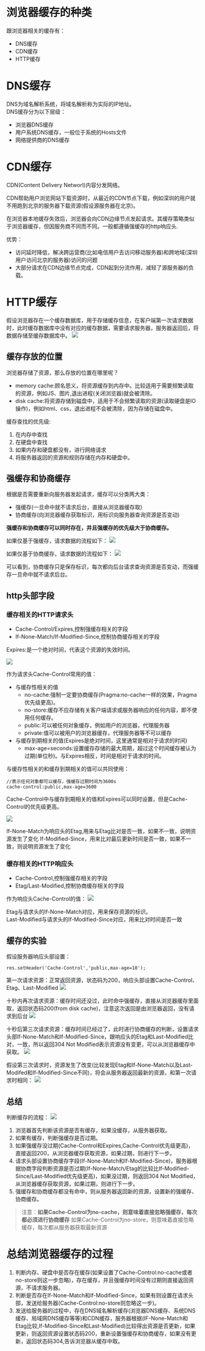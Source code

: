 <!--
 * @Description: 
 * @Author: johe.huang
 * @Date: 2020-06-14 22:42:59
--> 
# 浏览器缓存的种类
跟浏览器相关的缓存有：
- DNS缓存
- CDN缓存
- HTTP缓存

# DNS缓存
DNS为域名解析系统，将域名解析称为实际的IP地址。  
DNS缓存分为以下层级：
- 浏览器DNS缓存
- 用户系统DNS缓存，一般位于系统的Hosts文件
- 网络提供商的DNS缓存

# CDN缓存
CDN(Content Delivery Networl)内容分发网络。

CDN帮助用户浏览网站下载资源时，从最近的CDN节点下载，例如深圳的用户就不用跑到北京的服务器下载资源(假设源服务器在北京)。

在浏览器本地缓存失效后，浏览器会向CDN边缘节点发起请求。其缓存策略类似于浏览器缓存，但因服务商不同而不同。一般都遵循强缓存的http响应头.

优势：
- 访问延时降低，解决跨运营商(比如电信用户去访问移动服务器)和跨地域(深圳用户访问北京的服务器)访问的问题
- 大部分请求在CDN边缘节点完成，CDN起到分流作用，减轻了源服务器的负载。

# HTTP缓存
假设浏览器存在一个缓存数据库，用于存储缓存信息，在客户端第一次请求数据时，此时缓存数据库中没有对应的缓存数据，需要请求服务器，服务器返回后，将数据存储至缓存数据库中。
![](https://tva1.sinaimg.cn/large/007S8ZIlgy1gfvn3w8h31j30b709174u.jpg)

## 缓存存放的位置
浏览器存储了资源，那么存放的位置在哪里呢？
- memory cache:顾名思义，将资源缓存到内存中。比较适用于需要频繁读取的资源，例如JS、图片,退出进程(关闭浏览器)就会被清除。
- disk cache:将资源存储到磁盘中，适用于不会频繁读取的资源(读取硬盘是IO操作)，例如html、css，退出进程不会被清除，因为存储在磁盘中。

缓存查找的优先级:
1. 在内存中查找
2. 在硬盘中查找
3. 如果内存和硬盘都没有，进行网络请求
4. 将服务器返回的资源和规则存储在内存和硬盘中。


## 强缓存和协商缓存
根据是否需要重新向服务器发起请求，缓存可以分类两大类：
- 强缓存(一旦命中就不请求后台，直接从浏览器缓存取)
- 协商缓存(向浏览器缓存获取标识，用标识向服务器查询资源是否变动)

**强缓存和协商缓存可以同时存在，并且强缓存的优先级大于协商缓存。**

如果仅基于强缓存，请求数据的流程如下：
![](https://tva1.sinaimg.cn/large/007S8ZIlgy1gfvn82czssj30o1098ab6.jpg)


如果仅基于协商缓存，请求数据的流程如下：
![](https://tva1.sinaimg.cn/large/007S8ZIlgy1gfvn8wb99pj30qb09gjsx.jpg)

可以看到，协商缓存只是保存标识，每次都向后台请求查询资源是否变动，而强缓存一旦命中就不请求后台。


## http头部字段
### 缓存相关的HTTP请求头
- Cache-Control/Expires,控制强缓存相关的字段
- If-None-Match/If-Modified-Since,控制协商缓存相关的字段

Expires:是一个绝对时间，代表这个资源的失效时间。 

![](https://tva1.sinaimg.cn/large/007S8ZIlgy1gfvngpqlgxj30ku07bwg8.jpg)

作为请求头Cache-Control常用的值：
- 与缓存性相关的值
    - no-cache:强制一定要协商缓存(Pragma:no-cache一样的效果，Pragma优先级更高)。
    - no-store:缓存不应存储有关客户端请求或服务器响应的任何内容，即不使用任何缓存。
    - public:可以被任何对象缓存，例如用户的浏览器，代理服务器
    - private:值可以被用户的浏览器缓存，代理服务器等不可以缓存
- 与缓存到期相关的值(Expires是绝对时间，这里通常是相对于请求的时间)
    - max-age=seconds:设置缓存存储的最大周期，超过这个时间缓存被认为过期(单位秒)。与Expires相反，时间是相对于请求的时间。

与缓存性相关的和缓存到期相关的值可以共同使用：
```
//表示任何对象都可以缓存，强缓存过期时间为3600s
cache-control:public,max-age=3600
```
Cache-Control中与缓存到期相关的值和Expires可以同时设置，但是Cache-Control的优先级更高。

![](https://tva1.sinaimg.cn/large/007S8ZIlgy1gfvnvf1e3uj30kt03ldgn.jpg)

If-None-Match为响应头的Etag,用来与Etag比对是否一致，如果不一致，说明资源发生了变化
If-Modified-Since，用来比对最后更新时间是否一致，如果不一致，则说明资源发生了变化

### 缓存相关的HTTP响应头
- Cache-Control,控制强缓存相关的字段
- Etag/Last-Modified,控制协商缓存相关的字段

作为响应头Cache-Control的值：
![](https://tva1.sinaimg.cn/large/007S8ZIlgy1gfvnzc7rtoj30kz08taci.jpg)

Etag与请求头的If-None-Match对应，用来保存资源的标识。  
Last-Modified与请求头的If-Modified-Since对应，用来比对时间是否一致

## 缓存的实验
假设服务器响应头部设置：
```
res.setHeader('Cache-Control','public,max-age=10');
```
第一次请求资源：正常返回资源，状态码为200，响应头部设置Cache-Control、Etag、Last-Modified
![](https://tva1.sinaimg.cn/large/007S8ZIlgy1gfvo8q87dbj30g50gy0ut.jpg)

十秒内再次请求资源：缓存时间还没过，此时命中强缓存，直接从浏览器缓存里面取，返回状态码200(from disk cache)，注意这次返回是由浏览器返回，没有请求到后台
![](https://tva1.sinaimg.cn/large/007S8ZIlgy1gfvo9tmkk9j30f50esgnc.jpg)

十秒后第三次请求资源：缓存时间已经过了，此时进行协商缓存的判断，设置请求头部If-None-Match和If-Modified-Since，跟响应头的Etag和Last-Modified比对，一致，所以返回304 Not Modified表示资源没有变更，可以从浏览器缓存中获取。
![](https://tva1.sinaimg.cn/large/007S8ZIlgy1gfvoalv3ijj30en0h6di7.jpg)

假设第三次请求时，资源发生了改变(比较发现Etag和If-None-Match以及Last-Modifed和If-Modified-Since不同)，将会从服务器返回最新的资源，和第一次请求时相同：
![](https://tva1.sinaimg.cn/large/007S8ZIlgy1gfvohvndpwj30dp0i2q5a.jpg)


## 总结
判断缓存的流程：
![](https://tva1.sinaimg.cn/large/007S8ZIlgy1gfvov0ftb6j30qa0hsjuo.jpg)

1. 浏览器首先判断该资源是否有缓存，如果没缓存，从服务器获取。
2. 如果有缓存，判断强缓存是否过期。
3. 如果强缓存没过期(Cache-Control和Expires,Cache-Control优先级更高)，直接返回200，从浏览器缓存获取资源，如果过期，则进行下一步。
4. 请求头部设置协商缓存字段(If-None-Match和If-Modified-Since)，服务器根据协商字段判断资源是否过期(If-None-Match/Etag的比较比If-Modified-Since/Last-Modified优先级更高)，如果没过期，则返回304 Not Modified，从浏览器缓存获取资源，如果过期，则进行下一步。
5. 强缓存和协商缓存都没有命中，则从服务器返回新的资源，设置新的强缓存、协商缓存。

>注意：**如果Cache-Control为no-cache，则意味着直接忽略强缓存，每次都必须进行协商缓存**
>如果Cache-Control为no-store，则意味着直接忽略缓存，每次都从服务器获取最新资源


# 总结浏览器缓存的过程
1. 判断内存、硬盘中是否存在缓存(如果设置了Cache-Control:no-cache或者no-store则这一步忽略)，存在缓存，并且强缓存时间没有过期则直接返回资源，不请求服务器。
2. 判断是否存在If-None-Match和If-Modified-Since，如果有则设置在请求头部，发送给服务器(Cache-Control:no-store则忽略这一步)。
3. 发送给服务器的过程中，存在DNS域名解析缓存(浏览器DNS缓存、系统DNS缓存、局域网DNS缓存等等)和CDN缓存，服务器根据(IF-None-Match和Etag比较,If-Modified-Since和Last-Modified)比较得出资源是否更新，如果更新，则返回资源设置状态码200，重新设置强缓存和协商缓存，如果没有更新，返回状态码304,告诉浏览器从缓存中取。